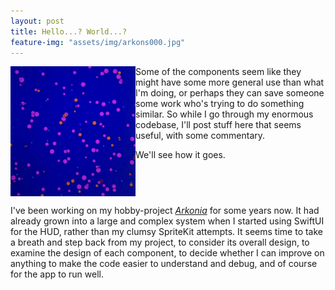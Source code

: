 ```yaml
---
layout: post
title: Hello...? World...?
feature-img: "assets/img/arkons000.jpg"
---
```


<img src="/assets/img/arkons000.jpg" alt="Very old Archonia pic" width="200" style="float: left"/> <p style="float: right">I've been working on my hobby-project [_Arkonia_](https://github.com/SaganRitual/Arkonia) for some years now. It had already grown into a large and complex system when I started using SwiftUI  for the HUD, rather than my clumsy SpriteKit attempts. It seems time to take a breath and step back from my project, to consider its overall design, to examine the design of each component, to decide whether I can improve on anything to make the code easier to understand and debug, and of course for the app to run well.</p>

Some of the components seem like they might have some more general use than what I'm doing, or perhaps they can save someone some work who's trying to do something similar. So while I go through my enormous codebase, I'll post stuff here that seems useful, with some commentary.

We'll see how it goes.
